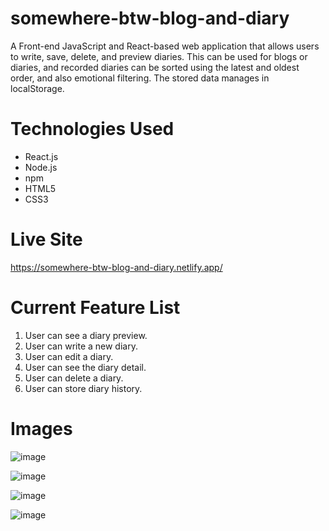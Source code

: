# somewhere-btw-blog-and-diary
A Front-end JavaScript and React-based web application that allows users to write, save, delete, and preview diaries.
This can be used for blogs or diaries, and recorded diaries can be sorted using the latest and oldest order, and also emotional filtering. 
The stored data manages in localStorage.

# Technologies Used
* React.js
* Node.js
* npm
* HTML5
* CSS3

# Live Site
https://somewhere-btw-blog-and-diary.netlify.app/

# Current Feature List
1. User can see a diary preview.
2. User can write a new diary.
3. User can edit a diary.
4. User can see the diary detail.
5. User can delete a diary.
6. User can store diary history.

# Images
![image](https://user-images.githubusercontent.com/68725614/157575038-ae566eb8-c225-41eb-bf66-048e9872e79c.png)

![image](https://user-images.githubusercontent.com/68725614/157575207-e01c4663-4ea2-4513-a8b9-420c4e085f31.png)

![image](https://user-images.githubusercontent.com/68725614/157575259-538f7beb-3cb4-4685-8fed-1ebb66bfe0df.png)

![image](https://user-images.githubusercontent.com/68725614/157575333-df85fe56-bdd2-4222-852e-c5d6b97511ea.png)

